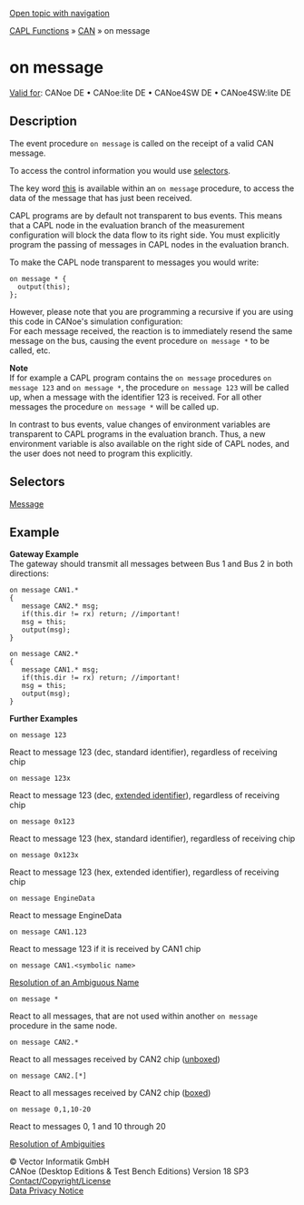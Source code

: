 [Open topic with navigation](../../../../../CANoeDEFamily.htm#Topics/CAPLFunctions/CAN/EventProcedures/CAPLfunctionOnMessage.md)

[CAPL Functions](../../CAPLfunctions.md) » [CAN](../CAPLfunctionsCANOverview.md) » on message

# on message

[Valid for](../../../Shared/FeatureAvailability.md): CANoe DE • CANoe:lite DE • CANoe4SW DE • CANoe4SW:lite DE

## Description

The event procedure `on message` is called on the receipt of a valid CAN message.

To access the control information you would use [selectors](../CAPLfunctionMessageSelectors.md).

The key word [this](../../Other/EventProcedures/CAPLfunctionKeywordThis.md) is available within an `on message` procedure, to access the data of the message that has just been received.

CAPL programs are by default not transparent to bus events. This means that a CAPL node in the evaluation branch of the measurement configuration will block the data flow to its right side. You must explicitly program the passing of messages in CAPL nodes in the evaluation branch.

To make the CAPL node transparent to messages you would write:

```plaintext
on message * {
  output(this);
};
```

However, please note that you are programming a recursive if you are using this code in CANoe's simulation configuration:  
For each message received, the reaction is to immediately resend the same message on the bus, causing the event procedure `on message *` to be called, etc.

**Note**  
If for example a CAPL program contains the `on message` procedures `on message 123` and `on message *`, the procedure `on message 123` will be called up, when a message with the identifier 123 is received. For all other messages the procedure `on message *` will be called up.

In contrast to bus events, value changes of environment variables are transparent to CAPL programs in the evaluation branch. Thus, a new environment variable is also available on the right side of CAPL nodes, and the user does not need to program this explicitly.

## Selectors

[Message](../CAPLfunctionMessageSelectors.md)

## Example

**Gateway Example**  
The gateway should transmit all messages between Bus 1 and Bus 2 in both directions:

```plaintext
on message CAN1.*
{
   message CAN2.* msg;
   if(this.dir != rx) return; //important!
   msg = this;
   output(msg);
}

on message CAN2.*
{
   message CAN1.* msg;
   if(this.dir != rx) return; //important!
   msg = this;
   output(msg);
}
```

**Further Examples**

```plaintext
on message 123
```
React to message 123 (dec, standard identifier), regardless of receiving chip

```plaintext
on message 123x
```
React to message 123 (dec, [extended identifier](../../../CANoeCANalyzer/General/CANExtendedIdentifier.md)), regardless of receiving chip

```plaintext
on message 0x123
```
React to message 123 (hex, standard identifier), regardless of receiving chip

```plaintext
on message 0x123x
```
React to message 123 (hex, extended identifier), regardless of receiving chip

```plaintext
on message EngineData
```
React to message EngineData

```plaintext
on message CAN1.123
```
React to message 123 if it is received by CAN1 chip

```plaintext
on message CAN1.<symbolic name>
```
[Resolution of an Ambiguous Name](../../../Shared/CAPL/General/ResolveAmbiguities.md)

```plaintext
on message *
```
React to all messages, that are not used within another `on message` procedure in the same node.

```plaintext
on message CAN2.*
```
React to all messages received by CAN2 chip ([unboxed](../../Other/CAPLfunctionsBoxedEventProceduresOverview.md))

```plaintext
on message CAN2.[*]
```
React to all messages received by CAN2 chip ([boxed](../../Other/CAPLfunctionsBoxedEventProceduresOverview.md))

```plaintext
on message 0,1,10-20
```
React to messages 0, 1 and 10 through 20

[Resolution of Ambiguities](../../../Shared/CAPL/General/ResolveAmbiguities.md)

© Vector Informatik GmbH  
CANoe (Desktop Editions & Test Bench Editions) Version 18 SP3  
[Contact/Copyright/License](../../../Shared/ContactCopyrightLicense.md)  
[Data Privacy Notice](https://www.vector.com/int/en/company/get-info/privacy-policy/)